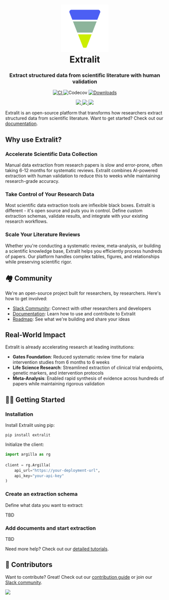 <h1 align="center">
  <a href=""><img src="https://github.com/extralit/extralit/raw/develop/argilla/docs/assets/logo.svg" alt="Extralit" width="150"></a>
  <br>
  Extralit
  <br>
</h1>
<h3 align="center">Extract structured data from scientific literature with human validation</h2>

<p align="center">
<a href="https://pypi.org/project/extralit/">
<img alt="CI" src="https://img.shields.io/pypi/v/extralit.svg?style=flat-round&logo=pypi&logoColor=white">
</a>
<img alt="Codecov" src="https://codecov.io/gh/extralit/extralit/branch/main/graph/badge.svg"/>
<a href="https://pepy.tech/project/extralit">
<img alt="Downloads" src="https://static.pepy.tech/personalized-badge/extralit?period=month&units=international_system&left_color=grey&right_color=blue&left_text=pypi%20downloads/month">
</a>
</p>

<p align="center">
<a href="https://twitter.com/extralit_ai">
<img src="https://img.shields.io/badge/twitter-black?logo=x"/>
</a>
<a href="https://www.linkedin.com/company/extralit-ai">
<img src="https://img.shields.io/badge/linkedin-blue?logo=linkedin"/>
</a>
<a href="https://join.slack.com/t/extralit/shared_invite/zt-2kt8t12r7-uFj0bZ5SPAOhRFkxP7ZQaQ">
<img src="https://img.shields.io/badge/Slack-4A154B?&logo=slack&logoColor=white"/>
</a>
</p>

Extralit is an open-source platform that transforms how researchers extract structured data from scientific literature. Want to get started? Check out our [documentation](https://docs.extralit.ai/latest/).

## Why use Extralit?

### Accelerate Scientific Data Collection

Manual data extraction from research papers is slow and error-prone, often taking 6-12 months for systematic reviews. Extralit combines AI-powered extraction with human validation to reduce this to weeks while maintaining research-grade accuracy.

### Take Control of Your Research Data

Most scientific data extraction tools are inflexible black boxes. Extralit is different - it's open source and puts you in control. Define custom extraction schemas, validate results, and integrate with your existing research workflows.

### Scale Your Literature Reviews

Whether you're conducting a systematic review, meta-analysis, or building a scientific knowledge base, Extralit helps you efficiently process hundreds of papers. Our platform handles complex tables, figures, and relationships while preserving scientific rigor.

## 🏘️ Community

We're an open-source project built for researchers, by researchers. Here's how to get involved:

- [Slack Community](https://join.slack.com/t/extralit/shared_invite/zt-2kt8t12r7-uFj0bZ5SPAOhRFkxP7ZQaQ): Connect with other researchers and developers
- [Documentation](https://docs.extralit.ai): Learn how to use and contribute to Extralit
- [Roadmap](https://github.com/orgs/extralit/projects/1/views/1): See what we're building and share your ideas

## Real-World Impact

Extralit is already accelerating research at leading institutions:

- **Gates Foundation**: Reduced systematic review time for malaria intervention studies from 6 months to 6 weeks
- **Life Science Research**: Streamlined extraction of clinical trial endpoints, genetic markers, and intervention protocols
- **Meta-Analysis**: Enabled rapid synthesis of evidence across hundreds of papers while maintaining rigorous validation

## 👨‍💻 Getting Started

### Installation

Install Extralit using pip:

```console
pip install extralit
```

Initialize the client:

```python
import argilla as rg

client = rg.Argilla(
    api_url="https://your-deployment-url",
    api_key="your-api-key"
)
```

### Create an extraction schema

Define what data you want to extract:

TBD

### Add documents and start extraction

TBD

Need more help? Check out our [detailed tutorials](https://docs.extralit.ai/latest/tutorials).

## 🥇 Contributors

Want to contribute? Great! Check out our [contribution guide](https://docs.extralit.ai/latest/community/contributor) or join our [Slack community](https://join.slack.com/t/extralit/shared_invite/zt-2kt8t12r7-uFj0bZ5SPAOhRFkxP7ZQaQ).

<a href="https://github.com/extralit/extralit/graphs/contributors">
<img src="https://contrib.rocks/image?repo=extralit/extralit" />
</a>
